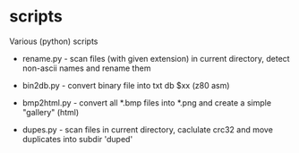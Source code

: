 # scripts
Various (python) scripts

- rename.py - scan files (with given extension) in current directory, detect non-ascii names and rename them 

- bin2db.py - convert binary file into txt  db $xx  (z80 asm)

- bmp2html.py - convert all *.bmp files into *.png and create a simple "gallery" (html)

- dupes.py - scan files in current directory, caclulate crc32 and move duplicates into subdir 'duped' 
